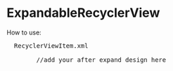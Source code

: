 # ExpandableRecyclerView
How to use:
<pre>
  RecyclerViewItem.xml
  <com.example.smoothcardanimation.ExpandableLinearLayout
        android:id="@+id/expandableView"
        android:layout_width="match_parent"
        android:layout_height="wrap_content"
        app:expandDuration="500">
        //add your after expand design here
    </com.example.smoothcardanimation.ExpandableLinearLayout>
</pre>
